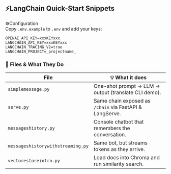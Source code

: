 
## ⚡LangChain Quick-Start Snippets

⚙️Configuration  
Copy `.env.example` to `.env` and add your keys:

```
OPENAI_API_KEY=xxxKEYxxx
LANGCHAIN_API_KEY=xxxKEYxxx
LANGCHAIN_TRACING_V2=true
LANGCHAIN_PROJECT=_projectname_
```
### 📂 Files & What They Do
| File |💡 What it does |
|------|--------------|
| `simplemessage.py` | One-shot prompt → LLM → output (translate CLI demo). |
| `serve.py` | Same chain exposed as `/chain` via FastAPI & LangServe. |
| `messageshistory.py` | Console chatbot that remembers the conversation. |
| `messageshistorywithstreaming.py` | Same bot, but streams tokens as they arrive. |
| `vectorestoreintro.py` | Load docs into Chroma and run similarity search. |